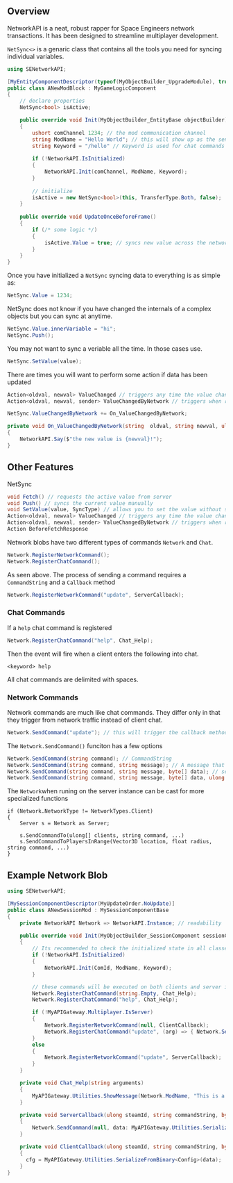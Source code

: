 ## Overview

NetworkAPI is a neat, robust rapper for Space Engineers network transactions. It has been designed to streamline multiplayer development.

`NetSync<>` is a genaric class that contains all the tools you need for syncing individual variables.

```cs
using SENetworkAPI;

[MyEntityComponentDescriptor(typeof(MyObjectBuilder_UpgradeModule), true, "ANewModBlock")]
public class ANewModBlock : MyGameLogicComponent
{
    // declare properties
    NetSync<bool> isActive;

    public override void Init(MyObjectBuilder_EntityBase objectBuilder)
    {
        ushort comChannel 1234; // the mod communication channel
        string ModName = "Hello World"; // this will show up as the sender for any chat message notifications
        string Keyword = "/hello" // Keyword is used for chat commands
        
        if (!NetworkAPI.IsInitialized) 
        {
            NetworkAPI.Init(comChannel, ModName, Keyword);
        }
        
        // initialize
        isActive = new NetSync<bool>(this, TransferType.Both, false);
    }
    
    public override void UpdateOnceBeforeFrame()
    {
        if (/* some logic */) 
        {
            isActive.Value = true; // syncs new value across the network
        }
    }
}

```

Once you have initialized a `NetSync` syncing data to everything is as simple as:

```cs
NetSync.Value = 1234;
```

NetSync does not know if you have changed the internals of a complex objects but you can sync at anytime.

```cs
NetSync.Value.innerVariable = "hi";
NetSync.Push();
```
You may not want to sync a veriable all the time. In those cases use.

```cs
NetSync.SetValue(value);
```

There are times you will want to perform some action if data has been updated

```cs
Action<oldval, newval> ValueChanged // triggers any time the value changes
Action<oldval, newval, sender> ValueChangedByNetwork // triggers when receives an update from the network

NetSync.ValueChangedByNetwork += On_ValueChangedByNetwork;

private void On_ValueChangedByNetwork(string  oldval, string newval, ulong sender)
{
    NetworkAPI.Say($"the new value is {newval}!");
}
```

## Other Features

NetSync 
```cs
void Fetch() // requests the active value from server
void Push() // syncs the current value manually
void SetValue(value, SyncType) // allows you to set the value without syncing and more
Action<oldval, newval> ValueChanged // triggers any time the value changes
Action<oldval, newval, sender> ValueChangedByNetwork // triggers when receives an update from the network
Action BeforeFetchResponse
```

Network blobs have two different types of commands `Network` and `Chat`.
```cs
Network.RegisterNetworkCommand();
Network.RegisterChatCommand();
```

As seen above. The process of sending a command requires a `CommandString` and a `Callback` method
```cs
Network.RegisterNetworkCommand("update", ServerCallback);
```

### Chat Commands

If a `help` chat command is registered
```cs
Network.RegisterChatCommand("help", Chat_Help);
```
Then the event will fire when a client enters the following into chat.
```
<keyword> help
```
All chat commands are delimited with spaces.

### Network Commands

Network commands are much like chat commands. They differ only in that they trigger from network traffic instead of client chat.
```cs
Network.SendCommand("update"); // this will trigger the callback method of the reciever.
```

The `Network.SendCommand()` funciton has a few options
```cs
Network.SendCommand(string command); // CommandString
Network.SendCommand(string command, string message); // A message that will be in clients chat
Network.SendCommand(string command, string message, byte[] data); // serialized object data
Network.SendCommand(string command, string message, byte[] data, ulong steamId); // The receiver, Server only
```
The `Network`when runing on the server instance can be cast for more specialized functions
```
if (Network.NetworkType != NetworkTypes.Client)
{
    Server s = Network as Server;
    
    s.SendCommandTo(ulong[] clients, string command, ...)
    s.SendCommandToPlayersInRange(Vector3D location, float radius, string command, ...)
}
```

## Example Network Blob

```cs
using SENetworkAPI;

[MySessionComponentDescriptor(MyUpdateOrder.NoUpdate)]
public class ANewSessionMod : MySessionComponentBase
{
    private NetworkAPI Network => NetworkAPI.Instance; // readability

    public override void Init(MyObjectBuilder_SessionComponent sessionComponent)
    {
        // Its recommended to check the initialized state in all classes using NetworkAPI
        if (!NetworkAPI.IsInitialized) 
        {
            NetworkAPI.Init(ComId, ModName, Keyword);
        }

        // these commands will be executed on both clients and server instances
        Network.RegisterChatCommand(string.Empty, Chat_Help);
        Network.RegisterChatCommand("help", Chat_Help);

        if (!MyAPIGateway.Multiplayer.IsServer)
        {
            Network.RegisterNetworkCommand(null, ClientCallback);
            Network.RegisterChatCommand("update", (arg) => { Network.SendCommand("update"); });
        }
        else
        {
            Network.RegisterNetworkCommand("update", ServerCallback);
        }
    }

    private void Chat_Help(string arguments)
    {
        MyAPIGateway.Utilities.ShowMessage(Network.ModName, "This is a useful help message");
    }

    private void ServerCallback(ulong steamId, string commandString, byte[] data)
    {
        Network.SendCommand(null, data: MyAPIGateway.Utilities.SerializeToBinary(cfg), steamId: steamId);
    }

    private void ClientCallback(ulong steamId, string commandString, byte[] data)
    {
      cfg = MyAPIGateway.Utilities.SerializeFromBinary<Config>(data);
    }
}

```

